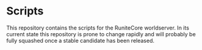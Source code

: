 # Scripts

This repository contains the scripts for the RuniteCore worldserver. In its current state this repository is prone to change rapidly and will probably be fully squashed once a stable candidate has been released.
